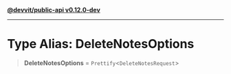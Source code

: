 [**@devvit/public-api v0.12.0-dev**](../../README.md)

---

# Type Alias: DeleteNotesOptions

> **DeleteNotesOptions** = `Prettify`\<`DeleteNotesRequest`\>
